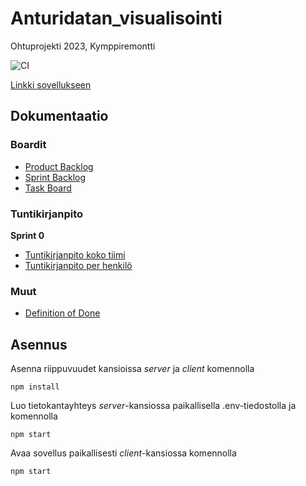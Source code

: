 # Anturidatan_visualisointi
Ohtuprojekti 2023, Kymppiremontti

![CI](https://github.com/Anturit/Anturidatan_visualisointi/actions/workflows/main.yml/badge.svg)

[Linkki sovellukseen](https://anturit.fly.dev/)

## Dokumentaatio

### Boardit
- [Product Backlog](https://github.com/orgs/Anturit/projects/2)
- [Sprint Backlog](https://github.com/orgs/Anturit/projects/2/views/7)
- [Task Board](https://github.com/orgs/Anturit/projects/2/views/8)

### Tuntikirjanpito

**Sprint 0**
- [Tuntikirjanpito koko tiimi](https://github.com/orgs/Anturit/projects/2/insights/17)
- [Tuntikirjanpito per henkilö](https://github.com/orgs/Anturit/projects/2/insights/10)


### Muut

- [Definition of Done](https://github.com/Anturit/Anturidatan_visualisointi/tree/main/documentation)


## Asennus

Asenna riippuvuudet kansioissa _server_ ja _client_ komennolla

```
npm install
```

Luo tietokantayhteys _server_-kansiossa paikallisella .env-tiedostolla ja komennolla

```
npm start
```

Avaa sovellus paikallisesti _client_-kansiossa komennolla

```
npm start
```
